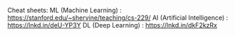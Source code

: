 Cheat sheets:
ML (Machine Learning) : https://stanford.edu/~shervine/teaching/cs-229/
AI (Artificial Intelligence) : https://lnkd.in/deU-YP3Y
DL (Deep Learning) : https://lnkd.in/dkF2kzRx

